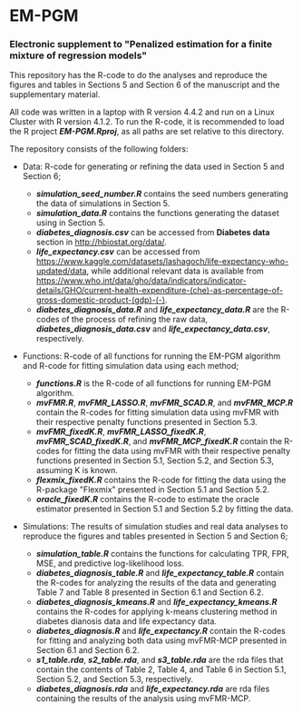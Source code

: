 # EM-PGM

### Electronic supplement to "Penalized estimation for a finite mixture of regression models"


This repository has the R-code to do the analyses and reproduce the figures and tables in Sections 5 and Section 6 of the manuscript and the supplementary material.

All code was written in a laptop with R version 4.4.2 and run on a Linux Cluster with R version 4.1.2.
To run the R-code, it is recommended to load the R project ***EM-PGM.Rproj***, as all paths are set relative to this directory.

The repository consists of the following folders:

* Data: R-code for generating or refining the data used in Section 5 and Section 6;
  * ***simulation_seed_number.R*** contains the seed numbers generating the data of simulations in Section 5.
  * ***simulation_data.R*** contains the functions generating the dataset using in Section 5.
  * ***diabetes_diagnosis.csv*** can be accessed from **Diabetes data** section in <http://hbiostat.org/data/>.
  * ***life_expectancy.csv*** can be accessed from <https://www.kaggle.com/datasets/lashagoch/life-expectancy-who-updated/data>, while additional relevant data is available from <https://www.who.int/data/gho/data/indicators/indicator-details/GHO/current-health-expenditure-(che)-as-percentage-of-gross-domestic-product-(gdp)-(-)>.
  * ***diabetes_diagnosis_data.R*** and ***life_expectancy_data.R*** are the R-codes of the process of refining the raw data, ***diabetes_diagnosis_data.csv*** and ***life_expectancy_data.csv***, respectively.
 
* Functions: R-code of all functions for running the EM-PGM algorithm and R-code for fitting simulation data using each method;
  * ***functions.R*** is the R-code of all functions for running EM-PGM algorithm.
  * ***mvFMR.R***, ***mvFMR_LASSO.R***, ***mvFMR_SCAD.R***, and ***mvFMR_MCP.R*** contain the R-codes for fitting simulation data using mvFMR with their respective penalty functions presented in Section 5.3.
  * ***mvFMR_fixedK.R***, ***mvFMR_LASSO_fixedK.R***, ***mvFMR_SCAD_fixedK.R***, and ***mvFMR_MCP_fixedK.R*** contain the R-codes for fitting the data using mvFMR with their respective penalty functions presented in Section 5.1, Section 5.2, and Section 5.3, assuming K is known.
  * ***flexmix_fixedK.R*** contains the R-code for fitting the data using the R-package "Flexmix" presented in Section 5.1 and Section 5.2.
  * ***oracle_fixedK.R*** contains the R-code to estimate the oracle estimator presented in Section 5.1 and Section 5.2 by fitting the data.

* Simulations: The results of simulation studies and real data analyses to reproduce the figures and tables presented in Section 5 and Section 6;
  * ***simulation_table.R*** contains the functions for calculating TPR, FPR, MSE, and predictive log-likelihood loss.
  * ***diabetes_diagnosis_table.R*** and ***life_expectancy_table.R*** contain the R-codes for analyzing the results of the data and generating Table 7 and Table 8 presented in Section 6.1 and Section 6.2.
  * ***diabetes_diagnosis_kmeans.R*** and ***life_expectancy_kmeans.R*** contains the R-codes for applying k-means clustering method in diabetes dianosis data and life expectancy data.
  * ***diabetes_diagnosis.R*** and ***life_expectancy.R*** contain the R-codes for fitting and analyzing both data using mvFMR-MCP presented in Section 6.1 and Section 6.2.
  * ***s1_table.rda***, ***s2_table.rda***, and ***s3_table.rda*** are the rda files that contain the contents of Table 2, Table 4, and Table 6 in Section 5.1, Section 5.2, and Section 5.3, respectively.
  * ***diabetes_diagnosis.rda*** and ***life_expectancy.rda*** are rda files containing the results of the analysis using mvFMR-MCP.

    
